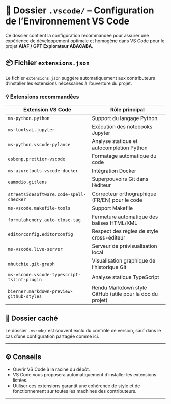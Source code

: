 # 📁 Dossier `.vscode/` – Configuration de l’Environnement VS Code

Ce dossier contient la configuration recommandée pour assurer une expérience de développement optimale et homogène dans VS Code pour le projet **AIAF / GPT Explorateur ABACABA**.

## 📦 Fichier `extensions.json`

Le fichier `extensions.json` suggère automatiquement aux contributeurs d’installer les extensions nécessaires à l’ouverture du projet.

### 💡 Extensions recommandées

| Extension VS Code                          | Rôle principal                                              |
|-------------------------------------------|-------------------------------------------------------------|
| `ms-python.python`                        | Support du langage Python                                   |
| `ms-toolsai.jupyter`                      | Exécution des notebooks Jupyter                             |
| `ms-python.vscode-pylance`                | Analyse statique et autocomplétion Python                   |
| `esbenp.prettier-vscode`                  | Formatage automatique du code                               |
| `ms-azuretools.vscode-docker`             | Intégration Docker                                          |
| `eamodio.gitlens`                         | Superpouvoirs Git dans l’éditeur                            |
| `streetsidesoftware.code-spell-checker`   | Correcteur orthographique (FR/EN) pour le code              |
| `ms-vscode.makefile-tools`                | Support Makefile                                            |
| `formulahendry.auto-close-tag`            | Fermeture automatique des balises HTML/XML                  |
| `editorconfig.editorconfig`               | Respect des règles de style cross-éditeur                   |
| `ms-vscode.live-server`                   | Serveur de prévisualisation local                           |
| `mhutchie.git-graph`                      | Visualisation graphique de l’historique Git                 |
| `ms-vscode.vscode-typescript-tslint-plugin` | Analyse statique TypeScript                                |
| `bierner.markdown-preview-github-styles`  | Rendu Markdown style GitHub (utile pour la doc du projet)   |

## 📁 Dossier caché

Le dossier `.vscode/` est souvent exclu du contrôle de version, sauf dans le cas d’une configuration partagée comme ici.

---

## ⚙️ Conseils

- Ouvrir VS Code à la racine du dépôt.
- VS Code vous proposera automatiquement d’installer les extensions listées.
- Utiliser ces extensions garantit une cohérence de style et de fonctionnement sur toutes les machines des contributeurs.

---
